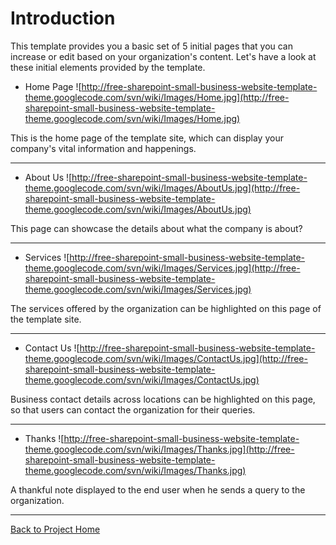 # Introduction #

This template provides you a basic set of 5 initial pages that you can increase or edit based on your organization's content.
Let's have a look at these initial elements provided by the template.

  * Home Page
![http://free-sharepoint-small-business-website-template-theme.googlecode.com/svn/wiki/Images/Home.jpg](http://free-sharepoint-small-business-website-template-theme.googlecode.com/svn/wiki/Images/Home.jpg)

This is the home page of the template site, which can display your company's vital information and happenings.

---


  * About Us
![http://free-sharepoint-small-business-website-template-theme.googlecode.com/svn/wiki/Images/AboutUs.jpg](http://free-sharepoint-small-business-website-template-theme.googlecode.com/svn/wiki/Images/AboutUs.jpg)

This page can showcase the details about what the company is about?


---


  * Services
![http://free-sharepoint-small-business-website-template-theme.googlecode.com/svn/wiki/Images/Services.jpg](http://free-sharepoint-small-business-website-template-theme.googlecode.com/svn/wiki/Images/Services.jpg)

The services offered by the organization can be highlighted on this page of the template site.

---


  * Contact Us
![http://free-sharepoint-small-business-website-template-theme.googlecode.com/svn/wiki/Images/ContactUs.jpg](http://free-sharepoint-small-business-website-template-theme.googlecode.com/svn/wiki/Images/ContactUs.jpg)

Business contact details across locations can be highlighted on this page, so that users can contact the organization for their queries.

---


  * Thanks
![http://free-sharepoint-small-business-website-template-theme.googlecode.com/svn/wiki/Images/Thanks.jpg](http://free-sharepoint-small-business-website-template-theme.googlecode.com/svn/wiki/Images/Thanks.jpg)

A thankful note displayed to the end user when he sends a query to the organization.


---

[Back to Project Home](http://code.google.com/p/free-sharepoint-small-business-website-template-theme)